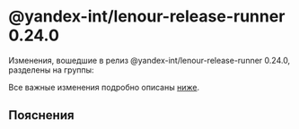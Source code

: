 # @yandex-int/lenour-release-runner 0.24.0

<!-- ЧЕЛОВЕЧЕСКОЕ ВСТУПЛЕНИЕ -->

Изменения, вошедшие в релиз @yandex-int/lenour-release-runner 0.24.0, разделены на группы:

Все важные изменения подробно описаны [ниже](#Пояснения).

## Пояснения

